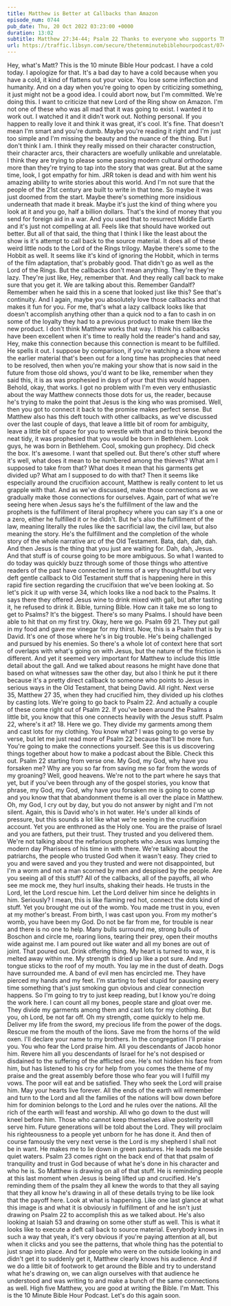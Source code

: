 ```yaml
---
title: Matthew is Better at Callbacks than Amazon
episode_num: 0744
pub_date: Thu, 20 Oct 2022 03:23:00 +0000
duration: 13:02
subtitle: Matthew 27:34-44; Psalm 22 Thanks to everyone who supports TMBH at  You're the reason we can all do this together!  Music written and performed by .
url: https://traffic.libsyn.com/secure/thetenminutebiblehourpodcast/0744_-_Matthew_is_Better_at_Callbacks_than_Amazon.mp3
---
```


 Hey, what's Matt? This is the 10 minute Bible Hour podcast. I have a cold today. I apologize for that. It's a bad day to have a cold because when you have a cold, it kind of flattens out your voice. You lose some inflection and humanity. And on a day when you're going to open by criticizing something, it just might not be a good idea. I could abort now, but I'm committed. We're doing this. I want to criticize that new Lord of the Ring show on Amazon. I'm not one of these who was all mad that it was going to exist. I wanted it to work out. I watched it and it didn't work out. Nothing personal. If you happen to really love it and think it was great, it's cool. It's fine. That doesn't mean I'm smart and you're dumb. Maybe you're reading it right and I'm just too simple and I'm missing the beauty and the nuance of the thing. But I don't think I am. I think they really missed on their character construction, their character arcs, their characters are woefully unlikable and unrelatable. I think they are trying to please some passing modern cultural orthodoxy more than they're trying to tap into the story that was great. But at the same time, look, I got empathy for him. JRR token is dead and with him went his amazing ability to write stories about this world. And I'm not sure that the people of the 21st century are built to write in that tone. So maybe it was just doomed from the start. Maybe there's something more insidious underneath that made it break. Maybe it's just the kind of thing where you look at it and you go, half a billion dollars. That's the kind of money that you send for foreign aid in a war. And you used that to resurrect Middle Earth and it's just not compelling at all. Feels like that should have worked out better. But all of that said, the thing that I think I like the least about the show is it's attempt to call back to the source material. It does all of these weird little nods to the Lord of the Rings trilogy. Maybe there's some to the Hobbit as well. It seems like it's kind of ignoring the Hobbit, which in terms of the film adaptation, that's probably good. That didn't go as well as the Lord of the Rings. But the callbacks don't mean anything. They're they're lazy. They're just like, Hey, remember that. And they really call back to make sure that you get it. We are talking about this. Remember Gandalf? Remember when he said this in a scene that looked just like this? See that's continuity. And I again, maybe you absolutely love those callbacks and that makes it fun for you. For me, that's what a lazy callback looks like that doesn't accomplish anything other than a quick nod to a fan to cash in on some of the loyalty they had to a previous product to make them like the new product. I don't think Matthew works that way. I think his callbacks have been excellent when it's time to really hold the reader's hand and say, Hey, make this connection because this connection is meant to be fulfilled. He spells it out. I suppose by comparison, if you're watching a show where the earlier material that's been out for a long time has prophecies that need to be resolved, then when you're making your show that is now said in the future from those old shows, you'd want to be like, remember when they said this, it is as was prophesied in days of your that this would happen. Behold, okay, that works. I got no problem with I'm even very enthusiastic about the way Matthew connects those dots for us, the reader, because he's trying to make the point that Jesus is the king who was promised. Well, then you got to connect it back to the promise makes perfect sense. But Matthew also has this deft touch with other callbacks, as we've discussed over the last couple of days, that leave a little bit of room for ambiguity, leave a little bit of space for you to wrestle with that and to think beyond the neat tidy, it was prophesied that you would be born in Bethlehem. Look guys, he was born in Bethlehem. Cool, smoking gun prophecy. Did check the box. It's awesome. I want that spelled out. But there's other stuff where it's well, what does it mean to be numbered among the thieves? What am I supposed to take from that? What does it mean that his garments get divided up? What am I supposed to do with that? Then it seems like especially around the crucifixion account, Matthew is really content to let us grapple with that. And as we've discussed, make those connections as we gradually make those connections for ourselves. Again, part of what we're seeing here when Jesus says he's the fulfillment of the law and the prophets is the fulfillment of literal prophecy where you can say it's a one or a zero, either he fulfilled it or he didn't. But he's also the fulfillment of the law, meaning literally the rules like the sacrificial law, the civil law, but also meaning the story. He's the fulfillment and the completion of the whole story of the whole narrative arc of the Old Testament. Bata, dah, dah, dah. And then Jesus is the thing that you just are waiting for. Dah, dah, Jesus. And that stuff is of course going to be more ambiguous. So what I wanted to do today was quickly buzz through some of those things who attentive readers of the past have connected in terms of a very thoughtful but very deft gentle callback to Old Testament stuff that is happening here in this rapid fire section regarding the crucifixion that we've been looking at. So let's pick it up with verse 34, which looks like a nod back to the Psalms. It says there they offered Jesus wine to drink mixed with gall, but after tasting it, he refused to drink it. Bible, turning Bible. How can it take me so long to get to Psalms? It's the biggest. There's so many Psalms. I should have been able to hit that on my first try. Okay, here we go. Psalm 69 21. They put gall in my food and gave me vinegar for my thirst. Now, this is a Psalm that is by David. It's one of those where he's in big trouble. He's being challenged and pursued by his enemies. So there's a whole lot of context here that sort of overlaps with what's going on with Jesus, but the nature of the friction is different. And yet it seemed very important for Matthew to include this little detail about the gall. And we talked about reasons he might have done that based on what witnesses saw the other day, but also I think he put it there because it's a pretty direct callback to someone who points to Jesus in serious ways in the Old Testament, that being David. All right. Next verse 35, Matthew 27 35, when they had crucified him, they divided up his clothes by casting lots. We're going to go back to Psalm 22. And actually a couple of these come right out of Psalm 22. If you've been around the Psalms a little bit, you know that this one connects heavily with the Jesus stuff. Psalm 22, where's it at? 18. Here we go. They divide my garments among them and cast lots for my clothing. You know what? I was going to go verse by verse, but let me just read more of Psalm 22 because that'll be more fun. You're going to make the connections yourself. See this is us discovering things together about how to make a podcast about the Bible. Check this out. Psalm 22 starting from verse one. My God, my God, why have you forsaken me? Why are you so far from saving me so far from the words of my groaning? Well, good heavens. We're not to the part where he says that yet, but if you've been through any of the gospel stories, you know that phrase, my God, my God, why have you forsaken me is going to come up and you know that that abandonment theme is all over the place in Matthew. Oh, my God, I cry out by day, but you do not answer by night and I'm not silent. Again, this is David who's in hot water. He's under all kinds of pressure, but this sounds a lot like what we're seeing in the crucifixion account. Yet you are enthroned as the Holy one. You are the praise of Israel and you are fathers, put their trust. They trusted and you delivered them. We're not talking about the nefarious prophets who Jesus was lumping the modern day Pharisees of his time in with there. We're talking about the patriarchs, the people who trusted God when it wasn't easy. They cried to you and were saved and you they trusted and were not disappointed, but I'm a worm and not a man scorned by men and despised by the people. Are you seeing all of this stuff? All of the callbacks, all of the payoffs, all who see me mock me, they hurl insults, shaking their heads. He trusts in the Lord, let the Lord rescue him. Let the Lord deliver him since he delights in him. Seriously? I mean, this is like flaming red hot, connect the dots kind of stuff. Yet you brought me out of the womb. You made me trust in you, even at my mother's breast. From birth, I was cast upon you. From my mother's womb, you have been my God. Do not be far from me, for trouble is near and there is no one to help. Many bulls surround me, strong bulls of Boschon and circle me, roaring lions, tearing their prey, open their mouths wide against me. I am poured out like water and all my bones are out of joint. That poured out. Drink offering thing. My heart is turned to wax, it is melted away within me. My strength is dried up like a pot sure. And my tongue sticks to the roof of my mouth. You lay me in the dust of death. Dogs have surrounded me. A band of evil men has encircled me. They have pierced my hands and my feet. I'm starting to feel stupid for pausing every time something that's just smoking gun obvious and clear connection happens. So I'm going to try to just keep reading, but I know you're doing the work here. I can count all my bones, people stare and gloat over me. They divide my garments among them and cast lots for my clothing. But you, oh Lord, be not far off. Oh my strength, come quickly to help me. Deliver my life from the sword, my precious life from the power of the dogs. Rescue me from the mouth of the lions. Save me from the horns of the wild oxen. I'll declare your name to my brothers. In the congregation I'll praise you. You who fear the Lord praise him. All you descendants of Jacob honor him. Revere him all you descendants of Israel for he's not despised or disdained to the suffering of the afflicted one. He's not hidden his face from him, but has listened to his cry for help from you comes the theme of my praise and the great assembly before those who fear you will I fulfill my vows. The poor will eat and be satisfied. They who seek the Lord will praise him. May your hearts live forever. All the ends of the earth will remember and turn to the Lord and all the families of the nations will bow down before him for dominion belongs to the Lord and he rules over the nations. All the rich of the earth will feast and worship. All who go down to the dust will kneel before him. Those who cannot keep themselves alive posterity will serve him. Future generations will be told about the Lord. They will proclaim his righteousness to a people yet unborn for he has done it. And then of course famously the very next verse is the Lord is my shepherd I shall not be in want. He makes me to lie down in green pastures. He leads me beside quiet waters. Psalm 23 comes right on the back end of that that psalm of tranquility and trust in God because of what he's done in his character and who he is. So Matthew is drawing on all of that stuff. He is reminding people at this last moment when Jesus is being lifted up and crucified. He's reminding them of the psalm they all knew the words to that they all saying that they all know he's drawing in all of these details trying to be like look that the payoff here. Look at what is happening. Like one last glance at what this image is and what it is obviously in fulfillment of and he isn't just drawing on Psalm 22 to accomplish this as we talked about. He's also looking at Isaiah 53 and drawing on some other stuff as well. This is what it looks like to execute a deft call back to source material. Everybody knows in such a way that yeah, it's very obvious if you're paying attention at all, but when it clicks and you see the patterns, that whole thing has the potential to just snap into place. And for people who were on the outside looking in and didn't get it to suddenly get it, Matthew clearly knows his audience. And if we do a little bit of footwork to get around the Bible and try to understand what he's drawing on, we can align ourselves with that audience he understood and was writing to and make a bunch of the same connections as well. High five Matthew, you are good at writing the Bible. I'm Matt. This is the 10 Minute Bible Hour Podcast. Let's do this again soon.